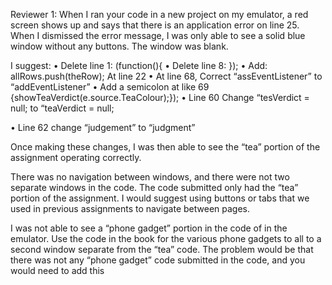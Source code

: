 Reviewer 1:
When I ran your code in a new project on my emulator, a red screen shows up and says that there is an application error on line 25. When I dismissed the error message, I was only able to see a solid blue window without any buttons. The window was blank. 

I suggest:
•	Delete line 1: (function(){
•	Delete line 8: 	});
•	Add:   allRows.push(theRow); At line 22
•	At line 68, Correct “assEventListener” to “addEventListener”
•	Add a semicolon at like 69 {showTeaVerdict(e.source.TeaColour);});
•	Line 60 Change “tesVerdict = null; to “teaVerdict = null;

•	Line 62 change “judgement” to “judgment”

Once making these changes, I was then able to see the “tea” portion of the assignment operating correctly. 

There was no navigation between windows, and there were not two separate windows in the code. The code submitted only had the “tea” portion of the assignment. I would suggest using buttons or tabs that we used in previous assignments to navigate between pages. 

I was not able to see a “phone gadget” portion in the code of in the emulator. Use the code in the book for the various phone gadgets to all to a second window separate from the “tea” code. 
The problem would be that there was not any “phone gadget” code submitted in the code, and you would need to add this 


